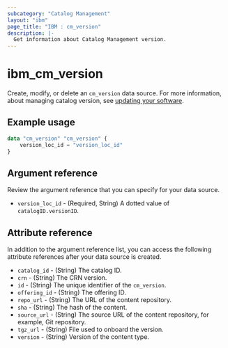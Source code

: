 ```yaml
---
subcategory: "Catalog Management"
layout: "ibm"
page_title: "IBM : cm_version"
description: |-
  Get information about Catalog Management version.
---
```


# ibm_cm_version

Create, modify, or delete an `cm_version` data source. For more information, about managing catalog version, see [updating your software](https://cloud.ibm.com/docs/account?topic=account-update-private).


## Example usage

```terraform
data "cm_version" "cm_version" {
	version_loc_id = "version_loc_id"
}
```


## Argument reference
Review the argument reference that you can specify for your data source. 

- `version_loc_id` - (Required, String) A dotted value of `catalogID.versionID`. 

## Attribute reference
In addition to the argument reference list, you can access the following attribute references after your data source is created.

- `catalog_id` - (String) The catalog ID.
- `crn` - (String) The CRN version.
- `id` - (String) The unique identifier of the `cm_version`.
- `offering_id` - (String) The offering ID.
- `repo_url` - (String) The URL of the content repository.
- `sha` - (String) The hash of the content.
- `source_url` - (String) The source URL of the content repository, for example, Git repository.
- `tgz_url` - (String) File used to onboard the version.
- `version` - (String) Version of the content type.
